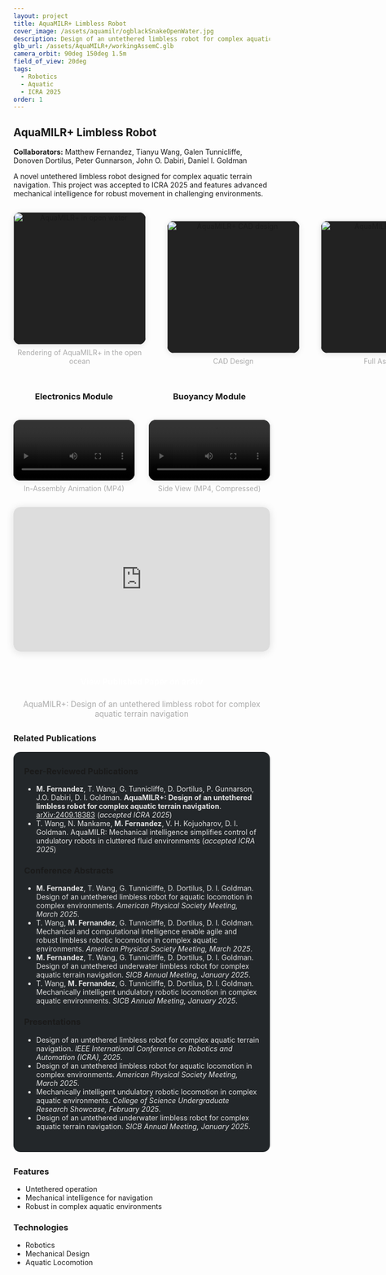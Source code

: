 ```yaml
---
layout: project
title: AquaMILR+ Limbless Robot
cover_image: /assets/aquamilr/ogblackSnakeOpenWater.jpg
description: Design of an untethered limbless robot for complex aquatic terrain navigation. (accepted ICRA 2025)
glb_url: /assets/AquaMILR+/workingAssemC.glb
camera_orbit: 90deg 150deg 1.5m
field_of_view: 20deg
tags:
  - Robotics
  - Aquatic
  - ICRA 2025
order: 1
---
```


## AquaMILR+ Limbless Robot

**Collaborators:** Matthew Fernandez, Tianyu Wang, Galen Tunnicliffe, Donoven Dortilus, Peter Gunnarson, John O. Dabiri, Daniel I. Goldman

A novel untethered limbless robot designed for complex aquatic terrain navigation. This project was accepted to ICRA 2025 and features advanced mechanical intelligence for robust movement in challenging environments.

<div style="display:flex;gap:3em;justify-content:space-between;margin:2em 0;flex-wrap:nowrap;align-items:flex-end;">
  <div style="text-align:center;">
    <img src="{{ site.baseurl }}/assets/aquamilr/ogblackSnakeOpenWater.jpg" alt="AquaMILR+ in open water" style="height:260px;width:auto;object-fit:contain;display:block;margin-left:auto;margin-right:auto;border-radius:1em;box-shadow:0 2px 12px rgba(0,0,0,0.10);margin-bottom:0.5em;background:#222;">
    <div style="color:#aaa;font-size:1em;">Rendering of AquaMILR+ in the open ocean</div>
  </div>
  <div style="text-align:center;">
    <img src="{{ site.baseurl }}/assets/aquamilr/aquaMILR_CAD_pic.jpg" alt="AquaMILR+ CAD design" style="height:260px;width:auto;object-fit:contain;display:block;margin-left:auto;margin-right:auto;border-radius:1em;box-shadow:0 2px 12px rgba(0,0,0,0.10);margin-bottom:0.5em;background:#222;">
    <div style="color:#aaa;font-size:1em;">CAD Design</div>
  </div>
  <div style="text-align:center;">
    <img src="{{ site.baseurl }}/assets/AquaMILR+/AquaMILR+Pic.jpg" alt="AquaMILR+ assembly" style="height:260px;width:auto;object-fit:contain;display:block;margin-left:auto;margin-right:auto;border-radius:1em;box-shadow:0 2px 12px rgba(0,0,0,0.10);margin-bottom:0.5em;background:#222;">
    <div style="color:#aaa;font-size:1em;">Full Assembly</div>
  </div>
</div>

<div style="display:flex;gap:2em;justify-content:center;margin:2em 0;flex-wrap:wrap;align-items:flex-start;">
  <!-- Full Assembly viewer removed -->
  <div style="flex:1;min-width:220px;max-width:400px;">
    <h3 style="text-align:center;color:var(--accent3);margin-bottom:0.5em;">Electronics Module</h3>
    <model-viewer src="{{ site.baseurl }}/assets/AquaMILR+/electronicsModuleC.glb" alt="A 3D model of AquaMILR+ Electronics Module" auto-rotate camera-controls style="width:100%;height:120px;background:#fff;border-radius:1em;"></model-viewer>
  </div>
  <div style="flex:1;min-width:220px;max-width:400px;">
    <h3 style="text-align:center;color:var(--accent3);margin-bottom:0.5em;">Buoyancy Module</h3>
    <model-viewer src="{{ site.baseurl }}/assets/AquaMILR+/biggerNew_-_Copy.glb" alt="A 3D model of AquaMILR+ Buoyancy Module" auto-rotate camera-controls style="width:100%;height:120px;background:#fff;border-radius:1em;"></model-viewer>
  </div>
</div>

<div style="display:flex;gap:2em;flex-wrap:wrap;justify-content:center;margin-bottom:2em;">
  <div style="flex:1;min-width:220px;max-width:400px;text-align:center;">
    <video src="{{ site.baseurl }}/assets/AquaMILR+/in_assembly_animation.mp4" controls style="width:100%;max-width:340px;border-radius:1em;box-shadow:0 2px 12px rgba(0,0,0,0.10);background:#23272a;margin-bottom:0.5em;"></video>
    <div style="color:#aaa;font-size:1em;">In-Assembly Animation (MP4)</div>
  </div>
  <div style="flex:1;min-width:220px;max-width:400px;text-align:center;">
    <video src="{{ site.baseurl }}/assets/AquaMILR+/COMPRESSED-sideView.mp4" controls style="width:100%;max-width:340px;border-radius:1em;box-shadow:0 2px 12px rgba(0,0,0,0.10);background:#23272a;margin-bottom:0.5em;"></video>
    <div style="color:#aaa;font-size:1em;">Side View (MP4, Compressed)</div>
  </div>
</div>

<div style="position:relative;padding-bottom:56.25%;height:0;overflow:hidden;margin:2em 0 2.5em 0;border-radius:1em;box-shadow:0 2px 16px rgba(0,0,0,0.12);">
  <iframe src="https://www.youtube.com/embed/l1MjoG7HlX8" title="AquaMILR Project Video" frameborder="0" allowfullscreen style="position:absolute;top:0;left:0;width:100%;height:100%;border-radius:1em;"></iframe>
</div>

<div style="margin-bottom:2em;text-align:center;">
  <a href="https://arxiv.org/abs/2409.18383" target="_blank" style="display:inline-block;background:var(--accent2);color:#fff;padding:0.9em 2em;border-radius:2em;font-weight:700;text-decoration:none;box-shadow:0 2px 8px var(--accent2);font-size:1.15em;transition:background 0.2s;">View Published Paper on arXiv</a>
  <div style="color:#aaa;font-size:1.1em;margin-top:0.7em;">AquaMILR+: Design of an untethered limbless robot for complex aquatic terrain navigation</div>
</div>

### Related Publications
<div style="background:#23272a;padding:2em 1.5em;border-radius:1em;box-shadow:0 2px 16px var(--accent3);margin-bottom:2em;">
  <h3 style="color:var(--accent3);margin-top:0;">Peer-Reviewed Publications</h3>
  <ul style="color:#e0e0e0;">
    <li><b>M. Fernandez</b>, T. Wang, G. Tunnicliffe, D. Dortilus, P. Gunnarson, J.O. Dabiri, D. I. Goldman. <b>AquaMILR+: Design of an untethered limbless robot for complex aquatic terrain navigation</b>. <a href="https://arxiv.org/abs/2409.18383" target="_blank" style="color:var(--accent2);text-decoration:underline;">arXiv:2409.18383</a> (<i>accepted ICRA 2025</i>)</li>
    <li>T. Wang, N. Mankame, <b>M. Fernandez</b>, V. H. Kojuoharov, D. I. Goldman. AquaMILR: Mechanical intelligence simplifies control of undulatory robots in cluttered fluid environments (<i>accepted ICRA 2025</i>)</li>
  </ul>
  <h3 style="color:var(--accent3);">Conference Abstracts</h3>
  <ul style="color:#e0e0e0;">
    <li><b>M. Fernandez</b>, T. Wang, G. Tunnicliffe, D. Dortilus, D. I. Goldman. Design of an untethered limbless robot for aquatic locomotion in complex environments. <i>American Physical Society Meeting, March 2025</i>.</li>
    <li>T. Wang, <b>M. Fernandez</b>, G. Tunnicliffe, D. Dortilus, D. I. Goldman. Mechanical and computational intelligence enable agile and robust limbless robotic locomotion in complex aquatic environments. <i>American Physical Society Meeting, March 2025</i>.</li>
    <li><b>M. Fernandez</b>, T. Wang, G. Tunnicliffe, D. Dortilus, D. I. Goldman. Design of an untethered underwater limbless robot for complex aquatic terrain navigation. <i>SICB Annual Meeting, January 2025</i>.</li>
    <li>T. Wang, <b>M. Fernandez</b>, G. Tunnicliffe, D. Dortilus, D. I. Goldman. Mechanically intelligent undulatory robotic locomotion in complex aquatic environments. <i>SICB Annual Meeting, January 2025</i>.</li>
  </ul>
  <h3 style="color:var(--accent3);">Presentations</h3>
  <ul style="color:#e0e0e0;">
    <li>Design of an untethered limbless robot for complex aquatic terrain navigation. <i>IEEE International Conference on Robotics and Automation (ICRA), 2025</i>.</li>
    <li>Design of an untethered limbless robot for aquatic locomotion in complex environments. <i>American Physical Society Meeting, March 2025</i>.</li>
    <li>Mechanically intelligent undulatory robotic locomotion in complex aquatic environments. <i>College of Science Undergraduate Research Showcase, February 2025</i>.</li>
    <li>Design of an untethered underwater limbless robot for complex aquatic terrain navigation. <i>SICB Annual Meeting, January 2025</i>.</li>
  </ul>
</div>

### Features
- Untethered operation
- Mechanical intelligence for navigation
- Robust in complex aquatic environments

### Technologies
- Robotics
- Mechanical Design
- Aquatic Locomotion 